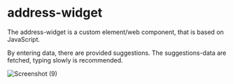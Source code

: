 # address-widget

The address-widget is a custom element/web component, that is based on JavaScript.

By entering data, there are provided suggestions. The suggestions-data are fetched, typing slowly is recommended.

![Screenshot (9)](https://user-images.githubusercontent.com/82816092/163700969-ea509b39-47a4-4d1a-87bc-1d2222b1fb11.png)
